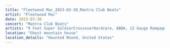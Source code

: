 ```yaml
---
title: "Fleetwood Mac_2023-03-30_Mantra Club Beats"
artist: "Fleetwood Mac"
date: 2023-03-30
concert: "Mantra Club Beats"
artists: "9 Foot Super SoldierCrossoverHardcore, ABBA, 12 Gauge Rampage, Mantra Club Beats"
location: "Ghost mountain house"
location_details: "Haunted Mound, United States"
---
```

